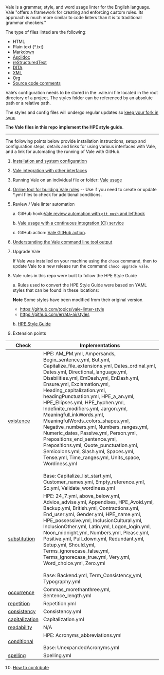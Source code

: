 Vale is a grammar, style, and word usage linter for the English language. Vale "offers a framework for creating and enforcing custom rules. Its approach is much more similar to code linters than it is to traditional grammar checkers."

The type of files linted are the following:
* HTML
* Plain text (*.txt)
* [Markdown](https://daringfireball.net/projects/markdown/syntax)
* [Asciidoc](https://asciidoc.org/)
* [reStructuredText](http://www.sphinx-doc.org/en/stable/)
* [DITA](https://www.dita-ot.org/)
* [XML](http://xmlsoft.org/XSLT/xsltproc.html)
* [Org](https://orgmode.org/)
* [Source code comments](https://vale.sh/docs/topics/scoping#code-1)

Vale’s configuration needs to be stored in the .vale.ini file located in the root directory of a project. The styles folder can be referenced by an absolute path or a relative path.

The styles and config files will undergo regular updates so [keep your fork in sync](https://www.atlassian.com/git/tutorials/comparing-workflows/forking-workflow).

**The Vale files in this repo implement the HPE style guide.**

------------------------------------------------------------------------------------------------------------------------------------------------------------------------------

The following points below provide installation instructions, setup and configuration steps, details and links for using various interfaces with Vale, and a link for automating the running of Vale with GitHub.

1. [Installation and system configuration](https://github.com/hotlanta/vale_linter/wiki/Vale-linter-installation-and-system-configuration)
  
2. [Vale integration with other interfaces](https://github.com/hotlanta/vale_linter/wiki/Vale-integration-with-other-interfaces)

3. Running Vale on an individual file or folder: [Vale usage](https://github.hpe.com/eric-szegedi/vale_linter/wiki/Vale-usage) 

4. [Online tool for building Vale rules](https://github.com/hotlanta/vale_linter/wiki/Online-tool-for-building-Vale-rules) -- Use if you need to create or update \*.yml files to check for additional conditions.

5. Review / Vale linter automation

   a. GitHub hook:[Vale review automation with `git push` and lefthook](https://github.com/hotlanta/vale_linter/wiki/Automating-Vale-linter-checks-with-lefthook)

   b. [Vale usage with a continuous integration (CI) service](https://docs.errata.ai/vale/install#using-vale-with-a-continuous-integration-ci-service)

   c. GitHub action: [Vale GitHub action](https://github.com/errata-ai/vale-action). 

6. [Understanding the Vale command line tool output](https://github.com/hotlanta/vale_linter/wiki/Understanding-the-Vale-command-line-tool-output)

7. Upgrade Vale
   
   If Vale was installed on your machine using the `choco` command, then to update Vale to a new release run the command `choco upgrade vale`.

8. Vale rules in this repo were built to follow the HPE Style Guide

   a. Rules used to convert the HPE Style Guide were based on YAML styles that can be found in these locations:

   **Note** Some styles have been modified from their original version.

   - <https://github.com/topics/vale-linter-style>
   - <https://github.com/errata-ai/styles>

   b. [HPE Style Guide](https://brandcentral.hpe.com/brand-central/content/writing-style)
   
9. Extension points

| **Check**                                                       | **Implementations** |
|-----------------------------------------------------------------|---------------------|
| [existence](https://errata-ai.github.io/vale/styles/#existence) | HPE: AM_PM.yml, Ampersands, Begin_sentence.yml, But.yml, Capitalize_file_extensions.yml, Dates_ordinal.yml, Dates.yml, Directional_language.yml, Disabilities.yml, EmDash.yml, EnDash.yml, Ensure.yml, Exclamation.yml, Heading_capitalization.yml, headingPunctuation.yml, HPE_a_an.yml, HPE_Ellipses.yml, HPE_hyphen.yml, Indefinite_modifiers.yml, Jargon.yml, MeaningfulLinkWords.yml, MeaningfulWords_colors_shapes.yml, Negative_numbers.yml, Numbers_ranges.yml, Numeric_dates, Passive.yml, Person.yml, Prepositions_end_sentence.yml, Prepositions.yml, Quote_punctuation.yml, Semicolons.yml, Slash.yml, Spaces.yml, Tense.yml, Time_ranges.yml, Units_space, Wordiness,yml <br/><br/> Base: Capitalize_list_start.yml, Customer_names.yml, Empty_reference.yml, So.yml, Validate_wordiness.yml |
| [substitution](https://errata-ai.github.io/vale/styles/#substitution) | HPE: 24_7.yml, above_below.yml, Advice_advise.yml, Appendixes, HPE_Avoid.yml, Backup.yml, British.yml, Contractions.yml, End_user.yml, Gender.yml, HPE_name.yml, HPE_possessive.yml, InclusionCultural.yml, InclusionOther.yml, Latin.yml, Logon_login.yml, Noon_midnight.yml, Numbers.yml, Please.yml, Positive.yml, Pull_down.yml, Redundant.yml, Setup.yml, Should.yml, Terms_ignorecase_false.yml, Terms_ignorecase_true.yml, Very.yml, Word_choice.yml, Zero.yml <br/><br/> Base: Backend.yml, Term_Consistency_yml, Typography.yml  | 
| [occurrence](https://errata-ai.github.io/vale/styles/#occurrence) | Commas_morethanthree.yml, Sentence_length.yml |
| [repetition](https://errata-ai.github.io/vale/styles/#repetition) | Repetition.yml |
| [consistency](https://errata-ai.github.io/vale/styles/#consistency) | Consistency.yml |
| [capitalization](https://errata-ai.github.io/vale/styles/#capitalization) | Capitalization.yml |
| [readability](https://errata-ai.github.io/vale/styles/#readability) | N/A |
| [conditional](https://errata-ai.github.io/vale/styles/#conditional) | HPE: Acronyms_abbreviations.yml  <br/><br/> Base: UnexpandedAcronyms.yml |
| [spelling](https://errata-ai.github.io/vale/styles/#spelling) | Spelling.yml |

10. [How to contribute](https://github.com/hotlanta/vale_linter/wiki/How-to-contribute)
